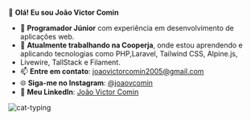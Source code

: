 👋 **Olá! Eu sou João Victor Comin**
- 🌱 **Programador Júnior** com experiência em desenvolvimento de aplicações web.
- 🚀 **Atualmente trabalhando na Cooperja**, onde estou aprendendo e aplicando tecnologias como PHP,Laravel, Tailwind CSS, Alpine.js,
- Livewire, TallStack e Filament.
- 📫 **Entre em contato**: [joaovictorcomin2005@gmail.com](mailto:joaovictorcomin2005@gmail.com)
- 🌐 **Siga-me no Instagram**: [@joaovcomin](https://www.instagram.com/joaovcomin?igsh=MWxmM3ltNHA2cGxsbg==)
- 💼 **Meu LinkedIn**: [João Victor Comin](https://www.linkedin.com/in/joaovictorcomin)

![cat-typing](https://github.com/user-attachments/assets/abcb100d-8c36-4d75-8426-b339f9cd199e)

<!--
**Joao-Comin/Joao-Comin** is a ✨ _special_ ✨ repository because its `README.md` (this file) appears on your GitHub profile.

Here are some ideas to get you started:

- 🔭 I’m currently working on ...
- 🌱 I’m currently learning ...
- 👯 I’m looking to collaborate on ...
- 🤔 I’m looking for help with ...
- 💬 Ask me about ...
- 📫 How to reach me: ...
- 😄 Pronouns: ...
- ⚡ Fun fact: ...
-->
